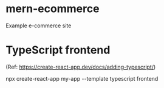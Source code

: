 # mern-ecommerce
Example e-commerce site


# TypeScript frontend

(Ref: https://create-react-app.dev/docs/adding-typescript/)

npx create-react-app my-app --template typescript frontend




